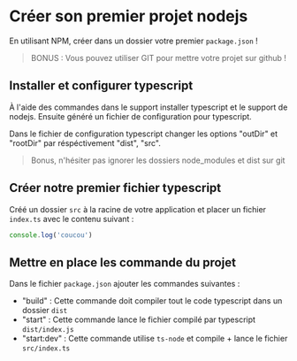 # Créer son premier projet nodejs

En utilisant NPM, créer dans un dossier votre premier `package.json` !

> BONUS : Vous pouvez utiliser GIT pour mettre votre projet sur github !

## Installer et configurer typescript

À l'aide des commandes dans le support installer typescript et le support de nodejs. Ensuite généré un fichier de configuration pour typescript.

Dans le fichier de configuration typescript changer les options "outDir" et "rootDir" par réspéctivement "dist", "src".

> Bonus, n'hésiter pas ignorer les dossiers node_modules et dist sur git

## Créer notre premier fichier typescript

Créé un dossier `src` à la racine de votre application et placer un fichier `index.ts` avec le contenu suivant :

```ts
console.log('coucou')
```

## Mettre en place les commande du projet

Dans le fichier `package.json` ajouter les commandes suivantes :

- "build" : Cette commande doit compiler tout le code typescript dans un dossier `dist`
- "start" : Cette commande lance le fichier compilé par typescript `dist/index.js`
- "start:dev" : Cette commande utilise `ts-node` et compile + lance le fichier `src/index.ts`
